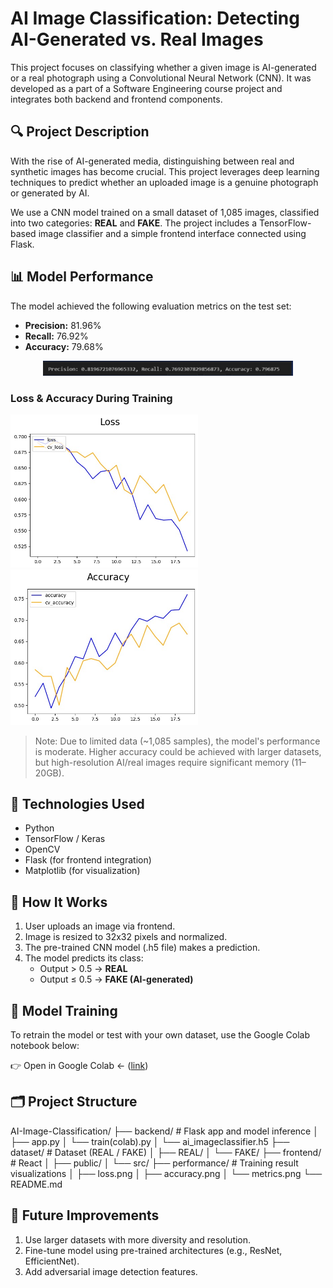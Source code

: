# AI Image Classification: Detecting AI-Generated vs. Real Images

This project focuses on classifying whether a given image is AI-generated or a real photograph using a Convolutional Neural Network (CNN). It was developed as a part of a Software Engineering course project and integrates both backend and frontend components.

## 🔍 Project Description

With the rise of AI-generated media, distinguishing between real and synthetic images has become crucial. This project leverages deep learning techniques to predict whether an uploaded image is a genuine photograph or generated by AI.

We use a CNN model trained on a small dataset of 1,085 images, classified into two categories: **REAL** and **FAKE**. The project includes a TensorFlow-based image classifier and a simple frontend interface connected using Flask.

## 📊 Model Performance

The model achieved the following evaluation metrics on the test set:

- **Precision:** 81.96%
- **Recall:** 76.92%
- **Accuracy:** 79.68%

<p align="center">
  <img src="performance/metrics.jpg" width="400">
</p>

### Loss & Accuracy During Training

<p float="left">
  <img src="performance/loss.jpg" width="300" />
  <img src="performance/accuracy.jpg" width="300" />
</p>

> Note: Due to limited data (~1,085 samples), the model's performance is moderate. Higher accuracy could be achieved with larger datasets, but high-resolution AI/real images require significant memory (11–20GB).

## 🧠 Technologies Used

- Python
- TensorFlow / Keras
- OpenCV
- Flask (for frontend integration)
- Matplotlib (for visualization)

## 🧪 How It Works

1. User uploads an image via frontend.
2. Image is resized to 32x32 pixels and normalized.
3. The pre-trained CNN model (.h5 file) makes a prediction.
4. The model predicts its class:
   - Output > 0.5 → **REAL**
   - Output ≤ 0.5 → **FAKE (AI-generated)**

## 🧠 Model Training
To retrain the model or test with your own dataset, use the Google Colab notebook below:

👉 Open in Google Colab ← ([link](https://drive.google.com/file/d/1_c1op6PmpNtQExVVhEgGBJtlegPplhql/view?usp=sharing))

## 🗂 Project Structure
AI-Image-Classification/
├── backend/                  # Flask app and model inference
│   ├── app.py
│   └── train(colab).py
│   └── ai_imageclassifier.h5
├── dataset/                  # Dataset (REAL / FAKE)
│   ├── REAL/
│   └── FAKE/
├── frontend/                 # React
│   ├── public/
│   └── src/
├── performance/              # Training result visualizations
│   ├── loss.png
│   ├── accuracy.png
│   └── metrics.png
└── README.md

## 📌 Future Improvements
1. Use larger datasets with more diversity and resolution.
2. Fine-tune model using pre-trained architectures (e.g., ResNet, EfficientNet).
3. Add adversarial image detection features.
